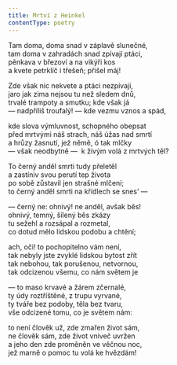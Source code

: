 ```yaml
---
title: Mrtví z Heinkel
contentType: poetry
---
```


<section>

Tam doma, doma snad v záplavě slunečné,  
tam doma v zahradách snad zpívají ptáci,  
pěnkava v březoví a na vikýři kos  
a kvete petrklíč i třešeň; přišel máj!

Zde však nic nekvete a ptáci nezpívají,  
jaro jak zima nejsou tu než sledem dnů,  
trvalé trampoty a smutku; kde však já  
— nadpříliš troufalý! — kde vezmu vznos a spád,

kde slova výmluvnost, schopného obepsat  
před mrtvými náš strach, náš úžas nad smrtí  
a hrůzy žasnutí, jež němě, ó tak mlčky  
— však neodbytně —  k živým volá z mrtvých těl?

To černý anděl smrti tudy přeletěl  
a zastíniv svou perutí tep života  
po sobě zůstavil jen strašné mlčení;  
to černý anděl smrti na křídlech se snes’ —

— černý ne: ohnivý! ne anděl, avšak běs!  
ohnivý, temný, šílený běs zkázy  
tu sežehl a rozsápal a rozmetal,  
co dotud mělo lidskou podobu a chtění;

ach, oči! to pochopitelno vám není,  
tak nebyly jste zvyklé lidskou bytost zřít  
tak nebohou, tak porušenou, netvornou,  
tak odcizenou všemu, co nám světem je

— to maso krvavé a žárem zčernalé,  
ty údy roztříštěné, z trupu vyrvané,  
ty tváře bez podoby, těla bez tvaru,  
vše odcizené tomu, co je světem nám:

to není člověk už, zde zmařen život sám,  
ne člověk sám, zde život vniveč uvržen  
a jeho den zde proměněn ve věčnou noc,  
jež marně o pomoc tu volá ke hvězdám!

</section>
